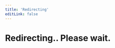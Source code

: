 ```yaml
---
title: 'Redirecting'
editLink: false
---
```


<script setup>
window.location.href = "https://auth.sidebase.io/resources/overview"
</script>

<h1 class="text-center">
  Redirecting.. Please wait.
</h1>
